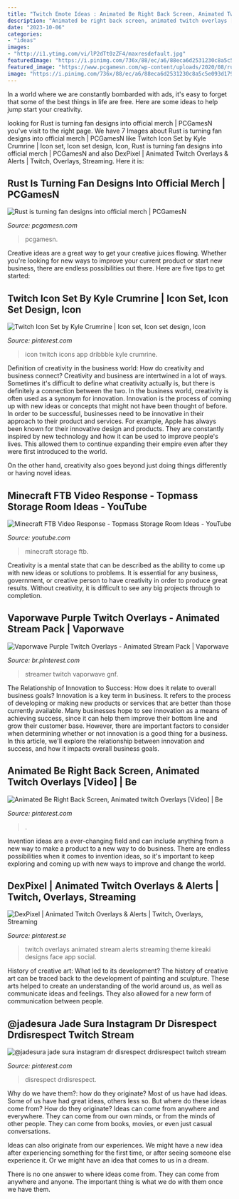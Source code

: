 ```yaml
---
title: "Twitch Emote Ideas : Animated Be Right Back Screen, Animated Twitch Overlays [video]"
description: "Animated be right back screen, animated twitch overlays [video]"
date: "2023-10-06"
categories:
- "ideas"
images:
- "http://i1.ytimg.com/vi/lP2dTt0zZF4/maxresdefault.jpg"
featuredImage: "https://i.pinimg.com/736x/88/ec/a6/88eca6d2531230c8a5c5e093d179fe00.jpg"
featured_image: "https://www.pcgamesn.com/wp-content/uploads/2020/08/rust-design-contest.jpg"
image: "https://i.pinimg.com/736x/88/ec/a6/88eca6d2531230c8a5c5e093d179fe00.jpg"
---
```



In a world where we are constantly bombarded with ads, it's easy to forget that some of the best things in life are free. Here are some ideas to help jump start your creativity.

	

		
looking for Rust is turning fan designs into official merch | PCGamesN you've visit to the right page. We have 7 Images about Rust is turning fan designs into official merch | PCGamesN like Twitch Icon Set by Kyle Crumrine | Icon set, Icon set design, Icon, Rust is turning fan designs into official merch | PCGamesN and also DexPixel | Animated Twitch Overlays &amp; Alerts | Twitch, Overlays, Streaming. Here it is:
		
    
## Rust Is Turning Fan Designs Into Official Merch | PCGamesN

<img loading=lazy src="https://www.pcgamesn.com/wp-content/uploads/2020/08/rust-design-contest.jpg" onerror="this.onerror=null;this.src='https://tse4.mm.bing.net/th?id=OIP.1wWkHttvUE0aPa0UZ9anAgHaEK&amp;pid=15.1';" alt="Rust is turning fan designs into official merch | PCGamesN">

_Source: pcgamesn.com_

>pcgamesn. 

	

Creative ideas are a great way to get your creative juices flowing. Whether you're looking for new ways to improve your current product or start new business, there are endless possibilities out there. Here are five tips to get started:

    
## Twitch Icon Set By Kyle Crumrine | Icon Set, Icon Set Design, Icon

<img loading=lazy src="https://i.pinimg.com/736x/7f/bc/91/7fbc9105f395840557a57fb551fa00db.jpg" onerror="this.onerror=null;this.src='https://tse4.mm.bing.net/th?id=OIP.sg5nz2GzCW5a5bHIucjqYwHaFj&amp;pid=15.1';" alt="Twitch Icon Set by Kyle Crumrine | Icon set, Icon set design, Icon">

_Source: pinterest.com_

>icon twitch icons app dribbble kyle crumrine. 

	

Definition of creativity in the business world: How do creativity and business connect?
Creativity and business are intertwined in a lot of ways. Sometimes it's difficult to define what creativity actually is, but there is definitely a connection between the two. 
In the business world, creativity is often used as a synonym for innovation. Innovation is the process of coming up with new ideas or concepts that might not have been thought of before. In order to be successful, businesses need to be innovative in their approach to their product and services. For example, Apple has always been known for their innovative design and products. They are constantly inspired by new technology and how it can be used to improve people's lives. This allowed them to continue expanding their empire even after they were first introduced to the world. 

On the other hand, creativity also goes beyond just doing things differently or having novel ideas.

    
## Minecraft FTB Video Response - Topmass Storage Room Ideas - YouTube

<img loading=lazy src="http://i1.ytimg.com/vi/lP2dTt0zZF4/maxresdefault.jpg" onerror="this.onerror=null;this.src='https://tse3.mm.bing.net/th?id=OIP.bQ7Pg_rvpUKayTQfV-BKTAHaEK&amp;pid=15.1';" alt="Minecraft FTB Video Response - Topmass Storage Room Ideas - YouTube">

_Source: youtube.com_

>minecraft storage ftb. 

	

Creativity is a mental state that can be described as the ability to come up with new ideas or solutions to problems. It is essential for any business, government, or creative person to have creativity in order to produce great results. Without creativity, it is difficult to see any big projects through to completion.

    
## Vaporwave Purple Twitch Overlays - Animated Stream Pack | Vaporwave

<img loading=lazy src="https://i.pinimg.com/736x/88/ec/a6/88eca6d2531230c8a5c5e093d179fe00.jpg" onerror="this.onerror=null;this.src='https://tse4.mm.bing.net/th?id=OIP.yy07ywMIvHpaDzpz89D5VwHaEL&amp;pid=15.1';" alt="Vaporwave Purple Twitch Overlays - Animated Stream Pack | Vaporwave">

_Source: br.pinterest.com_

>streamer twitch vaporwave gnf. 

	

The Relationship of Innovation to Success: How does it relate to overall business goals?
Innovation is a key term in business. It refers to the process of developing or making new products or services that are better than those currently available. Many businesses hope to see innovation as a means of achieving success, since it can help them improve their bottom line and grow their customer base. However, there are important factors to consider when determining whether or not innovation is a good thing for a business. In this article, we'll explore the relationship between innovation and success, and how it impacts overall business goals.

    
## Animated Be Right Back Screen, Animated Twitch Overlays [Video] | Be

<img loading=lazy src="https://i.pinimg.com/736x/5a/3e/10/5a3e1004a31f51106cba3568ff0ae00b.jpg" onerror="this.onerror=null;this.src='https://tse2.mm.bing.net/th?id=OIP.61rOCSWjMw6m7FMe04D4oAHaEK&amp;pid=15.1';" alt="Animated Be Right Back Screen, Animated twitch Overlays [Video] | Be">

_Source: pinterest.com_

>. 

	

Invention ideas are a ever-changing field and can include anything from a new way to make a product to a new way to do business. There are endless possibilities when it comes to invention ideas, so it's important to keep exploring and coming up with new ways to improve and change the world.

    
## DexPixel | Animated Twitch Overlays &amp; Alerts | Twitch, Overlays, Streaming

<img loading=lazy src="https://i.pinimg.com/736x/2b/f0/94/2bf09481bf3ca5be28787433afd2943e.jpg" onerror="this.onerror=null;this.src='https://tse2.mm.bing.net/th?id=OIP.zyIsVRYvu5CHpcuOlKuGdgHaEK&amp;pid=15.1';" alt="DexPixel | Animated Twitch Overlays &amp; Alerts | Twitch, Overlays, Streaming">

_Source: pinterest.se_

>twitch overlays animated stream alerts streaming theme kireaki designs face app social. 

	

History of creative art: What led to its development?
The history of creative art can be traced back to the development of painting and sculpture. These arts helped to create an understanding of the world around us, as well as communicate ideas and feelings. They also allowed for a new form of communication between people.

    
## @jadesura Jade Sura Instagram Dr Disrespect Drdisrespect Twitch Stream

<img loading=lazy src="https://i.pinimg.com/736x/cd/9d/65/cd9d650e23313b150cbe709c82ee6355.jpg" onerror="this.onerror=null;this.src='https://tse1.mm.bing.net/th?id=OIP.AFH7ZNilAo3GP9OfyDt0dwHaHa&amp;pid=15.1';" alt="@jadesura jade sura instagram dr disrespect drdisrespect twitch stream">

_Source: pinterest.com_

>disrespect drdisrespect. 

	

Why do we have them?: how do they originate?
Most of us have had ideas. Some of us have had great ideas, others less so. But where do these ideas come from? How do they originate?
Ideas can come from anywhere and everywhere. They can come from our own minds, or from the minds of other people. They can come from books, movies, or even just casual conversations.

Ideas can also originate from our experiences. We might have a new idea after experiencing something for the first time, or after seeing someone else experience it. Or we might have an idea that comes to us in a dream.

There is no one answer to where ideas come from. They can come from anywhere and anyone. The important thing is what we do with them once we have them.

